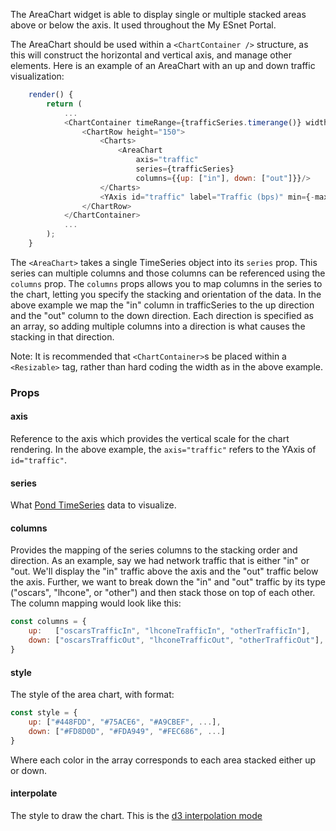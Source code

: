 
The AreaChart widget is able to display single or multiple stacked areas above or below the axis. It used throughout the My ESnet Portal.

The AreaChart should be used within a `<ChartContainer />` structure, as this will construct the horizontal and vertical axis, and manage other elements. Here is an example of an AreaChart with an up and down traffic visualization:

```js
    render() {
        return (
            ...
            <ChartContainer timeRange={trafficSeries.timerange()} width="1080">
                <ChartRow height="150">
                    <Charts>
                        <AreaChart
                            axis="traffic"
                            series={trafficSeries}
                            columns={{up: ["in"], down: ["out"]}}/>
                    </Charts>
                    <YAxis id="traffic" label="Traffic (bps)" min={-max} max={max} absolute={true} width="60" type="linear"/>
                </ChartRow>
            </ChartContainer>
            ...
        );
    }
```

The `<AreaChart>` takes a single TimeSeries object into its `series` prop. This series can multiple columns and those columns can be referenced using the `columns` prop. The `columns` props allows you to map columns in the series to the chart, letting you specify the stacking and orientation of the data. In the above example we map the "in" column in trafficSeries to the up direction and the "out" column to the down direction. Each direction is specified as an array, so adding multiple columns into a direction is what causes the stacking in that direction.

Note: It is recommended that `<ChartContainer>`s be placed within a `<Resizable>` tag, rather than hard coding the width as in the above example.

### Props

#### axis

Reference to the axis which provides the vertical scale for the chart rendering. In the above example, the `axis="traffic"` refers to the YAxis of `id="traffic"`.

#### series

What [Pond TimeSeries](http://software.es.net/pond/#/timeseries) data to visualize.

#### columns

Provides the mapping of the series columns to the stacking order and direction. As an example, say we had network traffic that is either "in" or "out. We'll display the "in" traffic above the axis and the "out" traffic below the axis. Further, we want to break down the "in" and "out" traffic by its type ("oscars", "lhcone", or "other") and then stack those on top of each other. The column mapping would look like this:

```js
const columns = {
    up:   ["oscarsTrafficIn", "lhconeTrafficIn", "otherTrafficIn"],
    down: ["oscarsTrafficOut", "lhconeTrafficOut", "otherTrafficOut"],
}
```

#### style

The style of the area chart, with format:

```js
const style = {
    up: ["#448FDD", "#75ACE6", "#A9CBEF", ...],
    down: ["#FD8D0D", "#FDA949", "#FEC686", ...]
}
```

Where each color in the array corresponds to each area stacked either up or down.

#### interpolate

The style to draw the chart. This is the [d3 interpolation mode](https://github.com/mbostock/d3/wiki/SVG-Shapes#line_interpolate)



